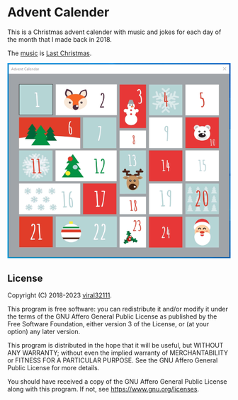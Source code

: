 # Advent Calender

This is a Christmas advent calender with music and jokes for each day of the month that I made back in 2018.

The [music](/Resources/last-christmas.wav) is [Last Christmas](https://en.wikipedia.org/wiki/Last_Christmas).

![Screenshot](/Screenshot.png)

## License

Copyright (C) 2018-2023 [viral32111](https://viral32111.com).

This program is free software: you can redistribute it and/or modify
it under the terms of the GNU Affero General Public License as
published by the Free Software Foundation, either version 3 of the
License, or (at your option) any later version.

This program is distributed in the hope that it will be useful,
but WITHOUT ANY WARRANTY; without even the implied warranty of
MERCHANTABILITY or FITNESS FOR A PARTICULAR PURPOSE. See the
GNU Affero General Public License for more details.

You should have received a copy of the GNU Affero General Public License
along with this program. If not, see https://www.gnu.org/licenses.

